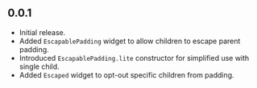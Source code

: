 ## 0.0.1

- Initial release.
- Added `EscapablePadding` widget to allow children to escape parent padding.
- Introduced `EscapablePadding.lite` constructor for simplified use with single child.
- Added `Escaped` widget to opt-out specific children from padding.
